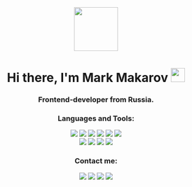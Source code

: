 <div id="wrapper" align="center">
<img src="https://media.tenor.com/09uldTF_OnIAAAAd/squirrel-dancing-squirrel.gif" width="100"/>

<div id="Header"> 
<h1 >Hi there, I'm Mark Makarov 
<img src="https://github.com/blackcater/blackcater/raw/main/images/Hi.gif" height="32"/></h1>
<h3 >Frontend-developer from Russia.</h3>
</div>

<h3 align="center">Languages and Tools:</h3>
<div id="badges">
<img src="https://img.shields.io/badge/JavaScript-white?style=for-the-badge&logo=JavaScript&logoColor=yellow"/>
<img src="https://img.shields.io/badge/React-white?style=for-the-badge&logo=React&logoColor=blue"/>
<img src="https://img.shields.io/badge/TypeScript-white?style=for-the-badge&logo=TypeScript&logoColor=blue"/>
<img src="https://img.shields.io/badge/Redux-white?style=for-the-badge&logo=Redux&logoColor=purple"/>
<img src="https://img.shields.io/badge/Yarn-white?style=for-the-badge&logo=Yarn&logoColor=2C8EBB"/>
<img src="https://img.shields.io/badge/Vite-white?style=for-the-badge&logo=Vite&logoColor=646CFF"/></br>
<img src="https://img.shields.io/badge/Git-white?style=for-the-badge&logo=Git&logoColor=F05032"/>
<img src="https://img.shields.io/badge/GitHub-white?style=for-the-badge&logo=GitHub&logoColor=181717"/>
<img src="https://img.shields.io/badge/OpenAI-white?style=for-the-badge&logo=OpenAI&logoColor=412991"/>
<img src="https://img.shields.io/badge/WebStorm-white?style=for-the-badge&logo=WebStorm&logoColor=000000"/>
</div>

<h3 align="center">Сontact me:</h3>
<div id="badges">
<a href="https://t.me/MarkMakarov">
<img src="https://img.shields.io/badge/Telegram-26A5E4?style=for-the-badge&logo=Telegram&logoColor=white"/></a>
<a href="https://vk.com/esmakarov">
<img src="https://img.shields.io/badge/VK-0077FF?style=for-the-badge&logo=VK&logoColor=white"/></a>
<a href="https://wa.me/79267095347">
<img src="https://img.shields.io/badge/WhatsApp-green?style=for-the-badge&logo=WhatsApp&logoColor=white"/></a>
<a href="https://github.com/Mark-Makarov">
<img src="https://img.shields.io/badge/Github-black?style=for-the-badge&logo=Github&logoColor=white"/></a>
</div>
</div>
